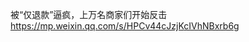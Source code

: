 <p>被“仅退款”逼疯，上万名商家们开始反击 <a href="https://mp.weixin.qq.com/s/HPCv44cJzjKcIVhNBxrb6g" target="_blank" rel="nofollow noopener" translate="no"><span class="invisible">https://</span><span class="ellipsis">mp.weixin.qq.com/s/HPCv44cJzjK</span><span class="invisible">cIVhNBxrb6g</span></a></p>